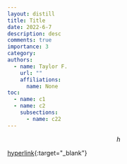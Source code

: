 ```yaml
---
layout: distill
title: Title
date: 2022-6-7
description: desc
comments: true
importance: 3
category:
authors:  
  - name: Taylor F.
    url: ""
    affiliations:
      name: None
toc:
  - name: c1
  - name: c2
    subsections:
      - name: c22
---
```


$$
\begin{equation}
h
\end{equation}
$$

[hyperlink](../eigentricks/){:target="_blank"}
